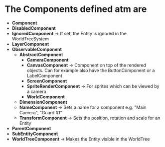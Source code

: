 # The Components defined atm are

  * **Component**
  * **DisabledComponent**
  * **IgnoredComponent** -> If set, the Entity is ignored in the WorldTreeSystem
  * **LayerComponent**
  * **ObservableComponent**
    * **AbstractComponent**
      * **CameraComponent**
      * **CanvasComponent** -> Component on top of the rendered objects. Can for example also have the ButtonComponent or a LabelComponent
      * **ScreenComponent**
      * **SpriteRenderComponent** -> For sprites which can be viewed by a camera
      * **WorldComponent**
    * **DimensionComponent**
    * **NameComponent** -> Sets a name for a component e.g. "Main Camera", "Guard #1"
    * **TransformComponent** -> Sets the position, rotation and scale for an Entity
  * **ParentComponent**
  * **SubEntityComponent** 
  * **WorldTreeComponent** -> Makes the Entity visible in the WorldTree
